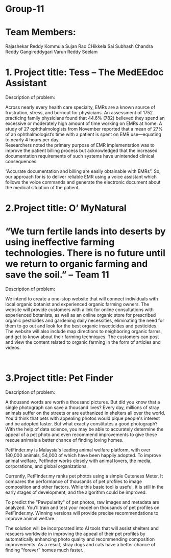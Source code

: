 # Group-11

# Team Members:
Rajashekar Reddy Kommula
Sujan Rao CHikkela
Sai Subhash Chandra Reddy Gangireddygari
Varun Reddy Seelam

# 1.	Project title:  Tess – The MedEEdoc Assistant
  
  
Description of problem: 

Across nearly every health care specialty, EMRs are a known source of frustration, stress, and burnout for physicians. An assessment of 1752 practicing family physicians found that 44.6% (782) believed they spend an excessive or moderately high amount of time working on EMRs at home.  A study of 27 ophthalmologists from November reported that a mean of 27% of an ophthalmologist’s time with a patient is spent on EMR use—equating to nearly 4 hours per day.  
Researchers noted the primary purpose of EMR implementation was to improve the patient billing process but acknowledged that the increased documentation requirements of such systems have unintended clinical consequences.

“Accurate documentation and billing are easily obtainable with EMRs”. So, our approach for is to deliver reliable EMR using a voice assistant which follows the voice commands and generate the electronic document about the medical situation of the patient.



# 2.Project title: O’ MyNatural

# “We turn fertile lands into deserts by using ineffective farming technologies. There is no future until we return to organic farming and save the soil.” – Team 11
  
Description of problem: 

We intend to create a one-stop website that will connect individuals with local organic botanist and experienced organic farming owners. The website will provide customers with a link for online consultations with experienced botanists, as well as an online organic store for prescribed organic pesticides and gardening daily necessities, eliminating the need for them to go out and look for the best organic insecticides and pesticides. The website will also include map directions to neighboring organic farms, and get to know about their farming techniques. The customers can post and view the content related to organic farming in the form of articles and videos.

 

# 3.Project title: Pet Finder
  
  
Description of problem: 

A thousand words are worth a thousand pictures. But did you know that a single photograph can save a thousand lives? Every day, millions of stray animals suffer on the streets or are euthanized in shelters all over the world. You'd think that pets with appealing photos would pique people's interest and be adopted faster. But what exactly constitutes a good photograph? With the help of data science, you may be able to accurately determine the appeal of a pet photo and even recommend improvements to give these rescue animals a better chance of finding loving homes. 

PetFinder.my is Malaysia's leading animal welfare platform, with over 180,000 animals, 54,000 of which have been happily adopted. To improve animal welfare, Petfinder works closely with animal lovers, the media, corporations, and global organizations.


Currently, PetFinder.my ranks pet photos using a simple Cuteness Meter. It compares the performance of thousands of pet profiles to image composition and other factors. While this basic tool is useful, it is still in the early stages of development, and the algorithm could be improved. 

To predict the "Pawpularity" of pet photos, raw images and metadata are analyzed. You'll train and test your model on thousands of pet profiles on PetFinder.my. Winning versions will provide precise recommendations to improve animal welfare. 

The solution will be incorporated into AI tools that will assist shelters and rescuers worldwide in improving the appeal of their pet profiles by automatically enhancing photo quality and recommending composition improvements. As a result, stray dogs and cats have a better chance of finding "forever" homes much faster.
